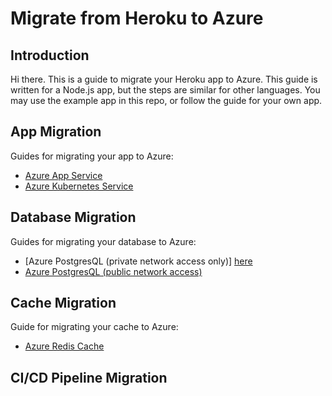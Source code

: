 # Migrate from Heroku to Azure

## Introduction

Hi there. This is a guide to migrate your Heroku app to Azure. This guide is written for a Node.js app, but the steps are similar for other languages. You may use the example app in this repo, or follow the guide for your own app.

## App Migration

Guides for migrating your app to Azure:

- [Azure App Service](./app.md)
- [Azure Kubernetes Service](./k8s.md)

## Database Migration

Guides for migrating your database to Azure:

- [Azure PostgresQL (private network access only)] [here](./database-secure.md)
- [Azure PostgresQL (public network access)](./database-public.md)

## Cache Migration

Guide for migrating your cache to Azure:

- [Azure Redis Cache](./cache.md)

## CI/CD Pipeline Migration
